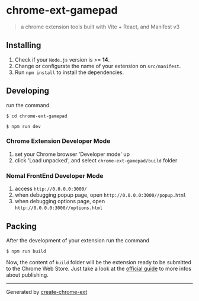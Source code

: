 # chrome-ext-gamepad

> a chrome extension tools built with Vite + React, and Manifest v3

## Installing

1. Check if your `Node.js` version is >= **14**.
2. Change or configurate the name of your extension on `src/manifest`.
3. Run `npm install` to install the dependencies.

## Developing

run the command

```shell
$ cd chrome-ext-gamepad

$ npm run dev
```

### Chrome Extension Developer Mode

1. set your Chrome browser 'Developer mode' up
2. click 'Load unpacked', and select `chrome-ext-gamepad/build` folder

### Nomal FrontEnd Developer Mode

1. access `http://0.0.0.0:3000/`
2. when debugging popup page, open `http://0.0.0.0:3000//popup.html`
3. when debugging options page, open `http://0.0.0.0:3000//options.html`

## Packing

After the development of your extension run the command

```shell
$ npm run build
```

Now, the content of `build` folder will be the extension ready to be submitted to the Chrome Web Store. Just take a look at the [official guide](https://developer.chrome.com/webstore/publish) to more infos about publishing.

---

Generated by [create-chrome-ext](https://github.com/guocaoyi/create-chrome-ext)
